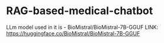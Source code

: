 # RAG-based-medical-chatbot
LLm model used in it is - BioMistral/BioMistral-7B-GGUF 
LINK: https://huggingface.co/BioMistral/BioMistral-7B-GGUF
